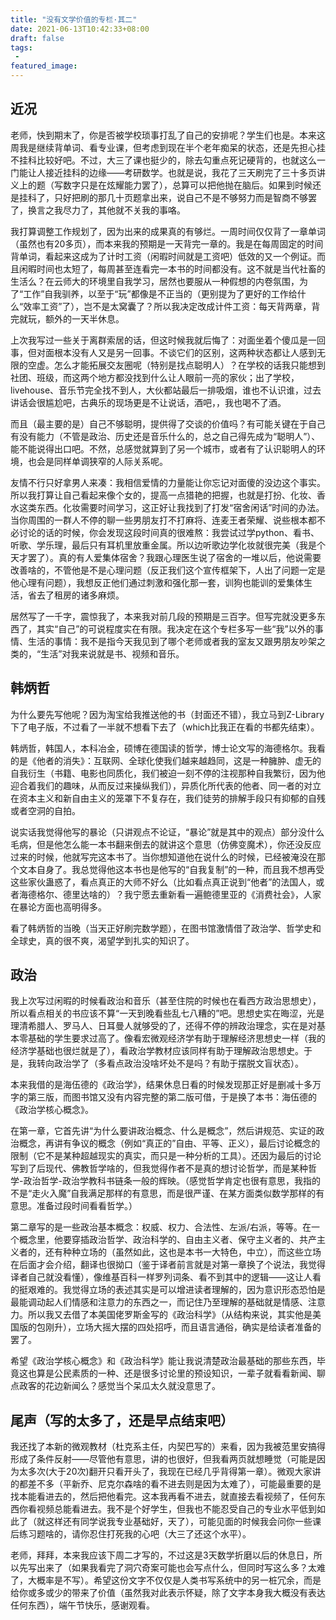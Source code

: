 ```yaml
---
title: "没有文学价值的专栏·其二"
date: 2021-06-13T10:42:33+08:00
draft: false
tags:
 - 
featured_image:
---
```

## 近况
老师，快到期末了，你是否被学校琐事打乱了自己的安排呢？学生们也是。本来这周我是继续背单词、看专业课，但考虑到现在半个老年痴呆的状态，还是先担心挂不挂科比较好吧。不过，大三了课也挺少的，除去勾重点死记硬背的，也就这么一门能让人接近挂科的边缘——考研数学。也就是说，我花了三天刷完了三十多页讲义上的题（写数字只是在炫耀能力罢了），总算可以把他抛在脑后。如果到时候还是挂科了，只好把刷的那几十页题拿出来，说自己不是不够努力而是智商不够罢了，换言之我尽力了，其他就不关我的事咯。

我打算调整工作规划了，因为出来的成果真的有够烂。一周时间仅仅背了一章单词（虽然也有20多页），而本来我的预期是一天背完一章的。我是在每周固定的时间背单词，看起来这成为了计时工资（闲暇时间就是工资吧）低效的又一个例证。而且闲暇时间也太短了，每周甚至连看完一本书的时间都没有。这不就是当代社畜的生活么？在云师大的环境里自我学习，居然也要服从一种假想的内卷氛围，为了“工作”自我驯养，以至于“玩”都像是不正当的（更别提为了更好的工作给什么“效率工资”了），岂不是太窝囊了？所以我决定改成计件工资：每天背两章，背完就玩，额外的一天半休息。

上次我写过一些关于离群索居的话，但这时候我就后悔了：对面坐着个傻瓜是一回事，但对面根本没有人又是另一回事。不谈它们的区别，这两种状态都让人感到无限的空虚。怎么才能拓展交友圈呢（特别是找点聪明人）？在学校的话我只能想到社团、班级，而这两个地方都没找到什么让人眼前一亮的家伙；出了学校，livehouse、音乐节完全找不到人，大伙都站最后一排吸烟，谁也不认识谁，过去讲话会很尴尬吧，古典乐的现场更是不让说话，酒吧，，我也喝不了酒。

而且（最主要的是）自己不够聪明，提供得了交谈的价值吗？有可能关键在于自己有没有能力（不管是政治、历史还是音乐什么的，总之自己得先成为“聪明人”）、能不能说得出口吧。不然，总感觉就算到了另一个城市，或者有了认识聪明人的环境，也会是同样单调狭窄的人际关系呢。

友情不行只好拿男人来凑：我相信爱情的力量能让你忘记对面傻的没边这个事实。所以我打算让自己看起来像个女的，提高一点猎艳的把握，也就是打扮、化妆、香水这类东西。化妆需要时间学习，这正好让我找到了打发“宿舍闲话”时间的办法。当你周围的一群人不停的聊一些男朋友打不打麻将、连麦王者荣耀、说些根本都不必讨论的话的时候，你会发现这段时间真的很难熬：我尝试过学python、看书、听歌、学乐理，最后只有耳机里放重金属。所以边听歌边学化妆就很完美（我是个天才罢了）。真的有人爱集体宿舍？我跟心理医生说了宿舍的一堆以后，他说需要改善啥的，不管他是不是心理问题（反正我们这个宣传框架下，人出了问题一定是他心理有问题），我想反正他们通过刺激和强化那一套，训狗也能训的爱集体生活，省去了租房的诸多麻烦。

居然写了一千字，震惊我了，本来我对前几段的预期是三百字。但写完就没更多东西了，其实“自己”的可说程度实在有限。我决定在这个专栏多写一些“我”以外的事情、生活的事情：我不是指今天我见到了哪个老师或者我的室友又跟男朋友吵架之类的，“生活”对我来说就是书、视频和音乐。
## 韩炳哲
为什么要先写他呢？因为淘宝给我推送他的书（封面还不错），我立马到Z-Library下了电子版，不过看了一半就不想看下去了（which比我正在看的书都先结束）。

韩炳哲，韩国人，本科冶金，硕博在德国读的哲学，博士论文写的海德格尔。我看的是《他者的消失》：互联网、全球化使我们越来越趋同，这是一种臃肿、虚无的自我衍生（书籍、电影也同质化，我们被迫一刻不停的注视那种自我繁衍，因为他迎合着我们的趣味，从而反过来操纵我们），异质化所代表的他者、同一者的对立在资本主义和新自由主义的笼罩下不复存在，我们徒劳的排解手段只有抑郁的自残或者空洞的自拍。

说实话我觉得他写的暴论（只讲观点不论证，“暴论”就是其中的观点）部分没什么毛病，但是他怎么能一本书翻来倒去的就讲这个意思（仿佛变魔术），你还没反应过来的时候，他就写完这本书了。当你想知道他在说什么的时候，已经被淹没在那个文本自身了。我总觉得他这本书也是他写的“自我复制”的一种，而且我不想再受这些家伙蛊惑了，看点真正的大师不好么（比如看点真正说到“他者”的法国人，或者海德格尔、德里达啥的）？我宁愿去重新看一遍鲍德里亚的《消费社会》，人家在暴论方面也高明得多。

看了韩炳哲的当晚（当天正好刷完数学题），在图书馆激情借了政治学、哲学史和全球史，真的很不爽，渴望学到扎实的知识了。
## 政治
我上次写过闲暇的时候看政治和音乐（甚至住院的时候也在看西方政治思想史），所以看点相关的书应该不算“一天到晚看些乱七八糟的”吧。思想史实在晦涩，光是理清希腊人、罗马人、日耳曼人就够受的了，还得不停的辨政治理念，实在是对基本零基础的学生要求过高了。像看宏微观经济学有助于理解经济思想史一样（我的经济学基础也很烂就是了），看政治学教材应该同样有助于理解政治思想史。于是，我转向政治学了（多看点政治没啥坏处不是吗？有助于摆脱文盲状态）。

本来我借的是海伍德的《政治学》，结果休息日看的时候发现那正好是删减十多万字的第三版，而图书馆又没有内容完整的第二版可借，于是换了本书：海伍德的《政治学核心概念》。

在第一章，它首先讲“为什么要讲政治概念、什么是概念”，然后讲规范、实证的政治概念，再讲有争议的概念（例如“真正的”自由、平等、正义），最后讨论概念的限制（它不是某种超越现实的真实，而只是一种分析的工具）。还因为最后的讨论写到了后现代、佛教哲学啥的，但我觉得作者不是真的想讨论哲学，而是某种哲学-政治哲学-政治学教科书链条一般的辉映。（感觉哲学肯定也很有意思，我指的不是“走火入魔”自我满足那样的有意思，而是很严谨、在某方面类似数学那样的有意思。准备过段时间看看哲学。）

第二章写的是一些政治基本概念：权威、权力、合法性、左派/右派，等等。在一个概念里，他要穿插政治哲学、政治科学的、自由主义者、保守主义者的、共产主义者的，还有种种立场的（虽然如此，这也是本书一大特色，中立），而这些立场在后面才会介绍，翻译也很拗口（鉴于译者前言就是对第一章换了个说法，我觉得译者自己就没看懂），像维基百科一样罗列词条、看不到其中的逻辑——这让人看的挺艰难的。我觉得立场的表述其实是可以增进读者理解的，因为意识形态恐怕是最能调动起人们情感和注意力的东西之一，而记住乃至理解的基础就是情感、注意力。所以我又去借了本美国佬罗斯金写的《政治科学》（从结构来说，其实他是美国版的包刚升），立场大摇大摆的四处招呼，而且语言通俗，确实是给读者准备的罢了。

希望《政治学核心概念》和《政治科学》能让我说清楚政治最基础的那些东西，毕竟这也算是公民素质的一种、还是很多讨论里的预设知识，一辈子就看看新闻、聊点政客的花边新闻么？感觉当个呆瓜太久就没意思了。
## 尾声（写的太多了，还是早点结束吧）
我还找了本新的微观教材（杜克系主任，内契巴写的）来看，因为我被范里安搞得形成了条件反射——尽管他有意思，讲的也很好，但我看两页就想睡觉（可能是因为太多次(大于20次)翻开只看开头了，我现在已经几乎背得第一章）。微观大家讲的都差不多（平新乔、尼克尔森啥的看不进去则是因为太难了），可能最重要的是找本能看进去的，然后把他看完。这本我再看不进去，就直接去看视频了，任何东西你看视频总能看进去。我不是个好学生，但我也不能忍受自己的专业水平低到如此了（就这样还有同学说我专业基础好，天了），可能见面的时候我会问你一些课后练习题啥的，请你忍住打死我的心吧（大三了还这个水平）。

老师，拜拜，本来我应该下周二才写的，不过这是3天数学折磨以后的休息日，所以先写出来了（如果我看完了洞穴奇案可能也会写点什么，但同时写这么多？太难了，大概率是不写）。希望这份文字不仅仅是人类书写系统中的另一桩冗余，而是给你或多或少的带来了价值（虽然我对此表示怀疑，除了文字本身我大概没有表达任何东西），端午节快乐，感谢观看。